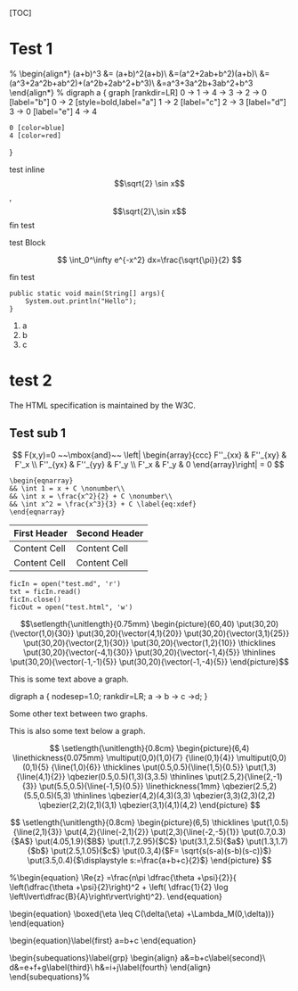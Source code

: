[TOC]



# Test 1
%
\begin{align*}
(a+b)^3 &= (a+b)^2(a+b)\\
&=(a^2+2ab+b^2)(a+b)\\
&=(a^3+2a^2b+ab^2)+(a^2b+2ab^2+b^3)\\
&=a^3+3a^2b+3ab^2+b^3
\end{align*}
%
<dot>
digraph a {
    graph [rankdir=LR]
    0 -> 1 -> 4 -> 3 -> 2 -> 0 [label="b"]
    0 -> 2 [style=bold,label="a"]
    1 -> 2 [label="c"]
    2 -> 3 [label="d"]
    3 -> 0 [label="e"]
    4 -> 4

    0 [color=blue]
    4 [color=red]
}
</dot>


test inline $$\sqrt{2} \sin x$$, $$\sqrt{2}\,\sin x$$ fin test

test Block

$$
\int_0^\infty e^{-x^2} dx=\frac{\sqrt{\pi}}{2}
$$

fin test

    public static void main(String[] args){
        System.out.println("Hello");
    }



1. a
1. b
1. c

# test 2

The HTML specification
is maintained by the W3C.

## Test sub 1

$$
F(x,y)=0 ~~\mbox{and}~~
\left| \begin{array}{ccc}
  F''_{xx} & F''_{xy} &  F'_x \\
  F''_{yx} & F''_{yy} &  F'_y \\
  F'_x     & F'_y     & 0
  \end{array}\right| = 0
$$


    \begin{eqnarray}
    && \int 1 = x + C \nonumber\\
    && \int x = \frac{x^2}{2} + C \nonumber\\
    && \int x^2 = \frac{x^3}{3} + C \label{eq:xdef}
    \end{eqnarray}



First Header  | Second Header
------------- | -------------
Content Cell  | Content Cell
Content Cell  | Content Cell

    ficIn = open("test.md", 'r')
    txt = ficIn.read()
    ficIn.close()
    ficOut = open("test.html", 'w')

$$\setlength{\unitlength}{0.75mm}
\begin{picture}(60,40)
\put(30,20){\vector(1,0){30}}
\put(30,20){\vector(4,1){20}}
\put(30,20){\vector(3,1){25}}
\put(30,20){\vector(2,1){30}}
\put(30,20){\vector(1,2){10}}
\thicklines
\put(30,20){\vector(-4,1){30}}
\put(30,20){\vector(-1,4){5}}
\thinlines
\put(30,20){\vector(-1,-1){5}}
\put(30,20){\vector(-1,-4){5}}
\end{picture}$$


This is some text above a graph.

<dot>
digraph a {
    nodesep=1.0;
    rankdir=LR;
    a -> b -> c ->d;
}
</dot>

Some other text between two graphs.


This is also some text below a graph.

$$
\setlength{\unitlength}{0.8cm}
\begin{picture}(6,4)
\linethickness{0.075mm}
\multiput(0,0)(1,0){7}
{\line(0,1){4}}
\multiput(0,0)(0,1){5}
{\line(1,0){6}}
\thicklines
\put(0.5,0.5){\line(1,5){0.5}}
\put(1,3){\line(4,1){2}}
\qbezier(0.5,0.5)(1,3)(3,3.5)
\thinlines
\put(2.5,2){\line(2,-1){3}}
\put(5.5,0.5){\line(-1,5){0.5}}
\linethickness{1mm}
\qbezier(2.5,2)(5.5,0.5)(5,3)
\thinlines
\qbezier(4,2)(4,3)(3,3)
\qbezier(3,3)(2,3)(2,2)
\qbezier(2,2)(2,1)(3,1)
\qbezier(3,1)(4,1)(4,2)
\end{picture}
$$

$$
\setlength{\unitlength}{0.8cm}
\begin{picture}(6,5)
\thicklines
\put(1,0.5){\line(2,1){3}}
\put(4,2){\line(-2,1){2}}
\put(2,3){\line(-2,-5){1}}
\put(0.7,0.3){$A$}
\put(4.05,1.9){$B$}
\put(1.7,2.95){$C$}
\put(3.1,2.5){$a$}
\put(1.3,1.7){$b$}
\put(2.5,1.05){$c$}
\put(0.3,4){$F=
\sqrt{s(s-a)(s-b)(s-c)}$}
\put(3.5,0.4){$\displaystyle
s:=\frac{a+b+c}{2}$}
\end{picture}
$$


%\begin{equation}
\Re{z} =\frac{n\pi \dfrac{\theta +\psi}{2}}{
\left(\dfrac{\theta +\psi}{2}\right)^2 + \left( \dfrac{1}{2}
\log \left\lvert\dfrac{B}{A}\right\rvert\right)^2}.
\end{equation}

\begin{equation}
\boxed{\eta \leq C(\delta(\eta) +\Lambda_M(0,\delta))}
\end{equation}

\begin{equation}\label{first}
a=b+c
\end{equation}

\begin{subequations}\label{grp}
\begin{align}
a&=b+c\label{second}\\
d&=e+f+g\label{third}\\
h&=i+j\label{fourth}
\end{align}
\end{subequations}%
